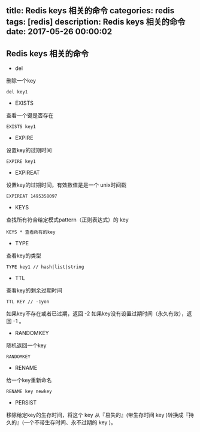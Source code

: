 title: Redis keys 相关的命令
categories: redis
tags: [redis]
description: Redis keys 相关的命令
date: 2017-05-26 00:00:02 
---


## Redis keys 相关的命令

<!--more-->
- del 

删除一个key

	del key1

- EXISTS

查看一个键是否存在

	EXISTS key1

- EXPIRE

设置key的过期时间

	EXPIRE key1

- EXPIREAT

设置key的过期时间，有效数值是是一个 unix时间戳

	EXPIREAT 1495358097

- KEYS 

查找所有符合给定模式pattern（正则表达式）的 key

	KEYS * 查看所有的key

- TYPE 

查看key的类型

	TYPE key1 // hash|list|string

- TTL

查看key的剩余过期时间

	TTL KEY // -1yon

如果key不存在或者已过期，返回 -2
如果key没有设置过期时间（永久有效），返回 -1 。

- RANDOMKEY 

随机返回一个key

	RANDOMKEY 

-  RENAME 

给一个key重新命名

	RENAME key newkey

- PERSIST

移除给定key的生存时间，将这个 key 从『易失的』(带生存时间 key )转换成『持久的』(一个不带生存时间、永不过期的 key )。